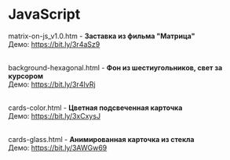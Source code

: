 # JavaScript

matrix-on-js_v1.0.htm - <b>Заставка из фильма "Матрица"</b><br>
Демо: https://bit.ly/3r4aSz9<br><br>

background-hexagonal.html - <b>Фон из шестиугольников, свет за курсором</b><br>
Демо: https://bit.ly/3r4IvRj<br><br>

cards-color.html - <b>Цветная подсвеченная карточка</b><br>
Демо: https://bit.ly/3xCxysJ<br><br>

cards-glass.html - <b>Анимированная карточка из стекла</b><br>
Демо: https://bit.ly/3AWGw69<br><br>

